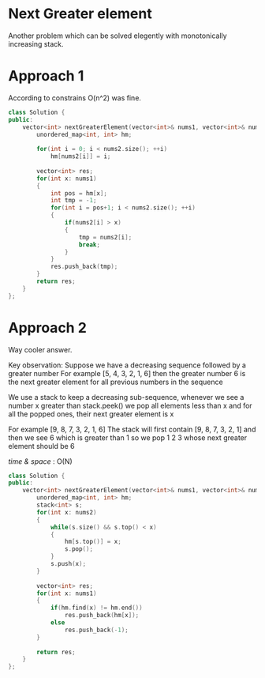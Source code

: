 # Next Greater element

Another problem which can be solved elegently with
monotonically increasing stack.

# Approach 1

According to constrains O(n^2) was fine.

```cpp
class Solution {
public:
    vector<int> nextGreaterElement(vector<int>& nums1, vector<int>& nums2) {
        unordered_map<int, int> hm;
        
        for(int i = 0; i < nums2.size(); ++i)
            hm[nums2[i]] = i;
        
        vector<int> res;
        for(int x: nums1)
        {
            int pos = hm[x];
            int tmp = -1;
            for(int i = pos+1; i < nums2.size(); ++i)
            {
                if(nums2[i] > x)
                {
                    tmp = nums2[i];
                    break;
                }
            }
            res.push_back(tmp);
        }
        return res;
    }
};
```

# Approach 2

Way cooler answer. 

Key observation:
Suppose we have a decreasing sequence followed by a greater number
For example [5, 4, 3, 2, 1, 6] then the greater number 6 is the next greater
element for all previous numbers in the sequence

We use a stack to keep a decreasing sub-sequence, whenever we see a number x
greater than stack.peek() we pop all elements less than x and for all the popped ones,
their next greater element is x

For example [9, 8, 7, 3, 2, 1, 6]
The stack will first contain [9, 8, 7, 3, 2, 1] and then we see 6 which is greater
than 1 so we pop 1 2 3 whose next greater element should be 6

*time & space* : O(N)

```cpp
class Solution {
public:
    vector<int> nextGreaterElement(vector<int>& nums1, vector<int>& nums2) {
        unordered_map<int, int> hm;
        stack<int> s;
        for(int x: nums2)
        {
            while(s.size() && s.top() < x)
            {
                hm[s.top()] = x;
                s.pop();
            }
            s.push(x);
        }
        
        vector<int> res;
        for(int x: nums1)
        {
            if(hm.find(x) != hm.end())
                res.push_back(hm[x]);
            else
                res.push_back(-1);
        }
        
        return res;
    }
};
```
